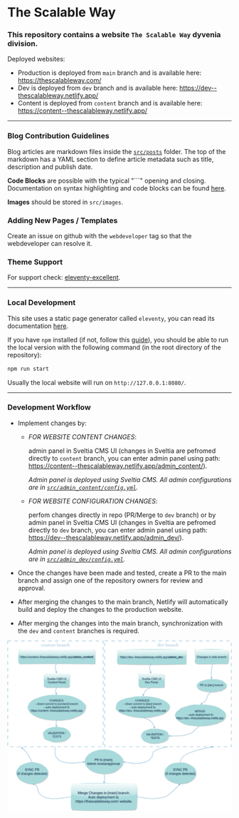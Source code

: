 # The Scalable Way

### This repository contains a website `The Scalable Way` dyvenia division.

Deployed websites:
- Production is deployed from `main` branch and is available here: https://thescalableway.com/
- Dev is deployed from `dev` branch and is available here: https://dev--thescalableway.netlify.app/
- Content is deployed from `content` branch and is available here: https://content--thescalableway.netlify.app/

---

### Blog Contribution Guidelines

Blog articles are markdown files inside the [`src/posts`](https://github.com/dyvenia/site-thescalableway/tree/main/src/posts) folder. The top of the markdown has a YAML section to define article metadata such as title, description and publish date.

**Code Blocks** are possible with the typical "```" opening and closing. Documentation on syntax highlighting and code blocks can be found [here](https://www.11ty.dev/docs/plugins/syntaxhighlight/).

**Images** should be stored in `src/images`.


### Adding New Pages / Templates

Create an issue on github with the `webdeveloper` tag so that the webdeveloper can resolve it.


### Theme Support

For support check: [eleventy-excellent](https://github.com/madrilene/eleventy-excellent).

---

### Local Development

This site uses a static page generator called `eleventy`, you can read its documentation [here](https://www.11ty.dev/).

If you have `npm` installed (if not, follow this [guide](https://www.sitepoint.com/npm-guide/)), you should be able to run the local version with the following command (in the root directory of the repository):
```bash
npm run start
```
Usually the local website will run on `http://127.0.0.1:8080/`.

---

### Development Workflow

* Implement changes by:
    * *FOR WEBSITE CONTENT CHANGES*: 
    
      admin panel in Sveltia CMS UI (changes in Sveltia are pefromed directly to `content` branch, you can enter admin panel using path: https://content--thescalableway.netlify.app/admin_content/).

      *Admin panel is deployed using Sveltia CMS. All admin configurations are in [`src/admin_content/config.yml`](https://github.com/dyvenia/site-thescalableway/blob/content/src/admin_content/config.yml).*

    * *FOR WEBSITE CONFIGURATION CHANGES*:
    
       perfom changes directly in repo (PR/Merge to `dev` branch) or by admin panel in Sveltia CMS UI (changes in Sveltia are pefromed directly to `dev` branch, you can enter admin panel using path: https://dev--thescalableway.netlify.app/admin_dev/).

       *Admin panel is deployed using Sveltia CMS. All admin configurations are in [`src/admin_dev/config.yml`](https://github.com/dyvenia/site-thescalableway/blob/dev/src/admin_dev/config.yml).*

* Once the changes have been made and tested, create a PR to the main branch and assign one of the repository owners for review and approval.
* After merging the changes to the main branch, Netlify will automatically build and deploy the changes to the production website.
* After merging the changes into the main branch, synchronization with the `dev` and `content` branches is required.


<p align="center">
  <img src="docs/diagram.drawio.png" alt="Diagram" width="1200">
</p>
